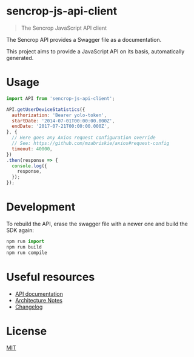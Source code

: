 <!--
# This file is automatically generated by a
# `metapak` module. Do NOT change it in
# place, your changes would be overriden.
-->


# sencrop-js-api-client
> The Sencrop JavaScript API client



[//]: # (::contents:start)

The Sencrop API provides a Swagger file
 as a documentation.

This project aims to provide a JavaScript API
 on its basis, automatically generated.

# Usage

```js
import API from 'sencrop-js-api-client';

API.getUserDeviceStatistics({
  authorization: 'Bearer yolo-token',
  startDate: '2014-07-01T00:00:00.000Z',
  endDate: '2017-07-21T00:00:00.000Z',
}, {
  // Here goes any Axios request configuration override
  // See: https://github.com/mzabriskie/axios#request-config
  timeout: 40000,
})
.then(response => {
  console.log({
    response,
  });
});

```
# Development
To rebuild the API, erase the swagger file
 with a newer one and build the SDK again:
```js
npm run import
npm run build
npm run compile
```

[//]: # (::contents:end)

# Useful resources
- [API documentation](./API.md)
- [Architecture Notes](./ARCHITECTURE.md)
- [Changelog](./CHANGELOG.md)

# License
[MIT](https://github.com/sencrop/sencrop-js-api-client/blob/master/LICENSE.md)
